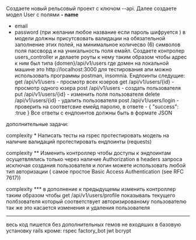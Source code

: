 Создаете новый рельсовый проект c ключом --api.
Далее создаете модел User с полями
  **- name**
  - email
  - password (при желании любое название если пароль шифруется )
в модели должны присутсвовать валидации на обязательной заполнение этих полей,
на минимальное количесво (6) символов поля пассворд и на уникальность поля емайл.
  Создаете контролер users_controller и делаете роуты к нему таким образом чтобы
адрес к ним был типа {domen}/api/v1/users где домен  на локальной машине это http://localhost:3000
для тестирования апи можно использовать программы postman, insomnia.
Ендпоинты следущие:
  get /api/v1/users - просмотр всех юзеров
  get /api/v1/users/{id} - просмотр одного юзера
  post /api/v1/users - создать пользователя
  put /api/v1/users/{id} - изменить поля пользователя
  delete /api/v1/users/{id} - удалить пользователя
  post /api/v1/users/login - проверить на соответсвие емейд паролю, в ответе - { "success": :true }
Все ответы с ендпоинтов должны быть в формате JSON

дополнительные задачи:

complexity *
  Написать тесты на rspec
протестировать модель на наличие валидаций
протестировать ендпоинты (requests)

complexity **
  Изменить контроллер чтобы доступы к эндпоинтам осущетвлялись только через наличие Authorization в headers запроса
исключая создания пользователя и логин
можете использовать любой тип авторизации ( самое простое Basic Access Authentication (see RFC 7617))

complexity ***
 в дополнение к предыдущемы изменить контроллер таким образом чтобы 
 get /api/v1/users/profile показываль текущего полбзователя который соответствует авторизированому пользователю
так же это касается изменения и удаления пользователя

-----------------

весь код пишется без дополнительных гемов не входяших в базовую установку rails кроме:
rspec
factory_bot
jwt
bcrypt

